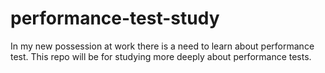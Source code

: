 # performance-test-study
In my new possession at work there is a need to learn about performance test. This repo will be for studying more deeply about performance tests.
